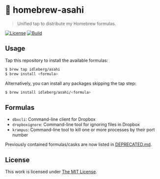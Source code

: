 # :beer: homebrew-asahi

> Unified tap to distribute my Homebrew formulas.

[![License](https://img.shields.io/github/license/idleberg/homebrew-asahi?color=blue&style=for-the-badge)](LICENSE)
[![Build](https://img.shields.io/github/actions/workflow/status/idleberg/homebrew-asahi/audit.yml?style=for-the-badge)](https://github.com/idleberg/homebrew-asahi/actions)

## Usage

Tap this repository to install the available formulas:

```sh
$ brew tap idleberg/asahi
$ brew install <formula>
```

Alternatively, you can install any packages skipping the tap step:

```sh
$ brew install idleberg/asahi/<formula>
```

## Formulas

- `dbxcli`: Command-line client for Dropbox
- `dropboxignore`: Command-line tool for ignoring files in Dropbox
- `krampus`: Command-line tool to kill one or more processes by their port number

Previously contained formulas/casks are now listed in [DEPRECATED.md](DEPRECATED.md).

## License

This work is licensed under [The MIT License](LICENSE).
